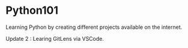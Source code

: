 # Python101
Learning Python by creating different projects available on the internet.

Update 2 : Learing GitLens via VSCode.